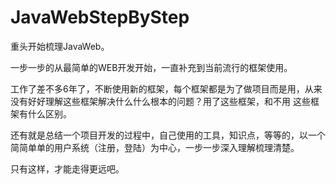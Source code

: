 # JavaWebStepByStep
重头开始梳理JavaWeb。


一步一步的从最简单的WEB开发开始，一直补充到当前流行的框架使用。


工作了差不多6年了，不断使用新的框架，每个框架都是为了做项目而是用，从来没有好好理解这些框架解决什么什么根本的问题？用了这些框架，和不用
这些框架有什么区别。

还有就是总结一个项目开发的过程中，自己使用的工具，知识点，等等的，以一个简简单单的用户系统（注册，登陆）为中心，一步一步深入理解梳理清楚。

只有这样，才能走得更远吧。
